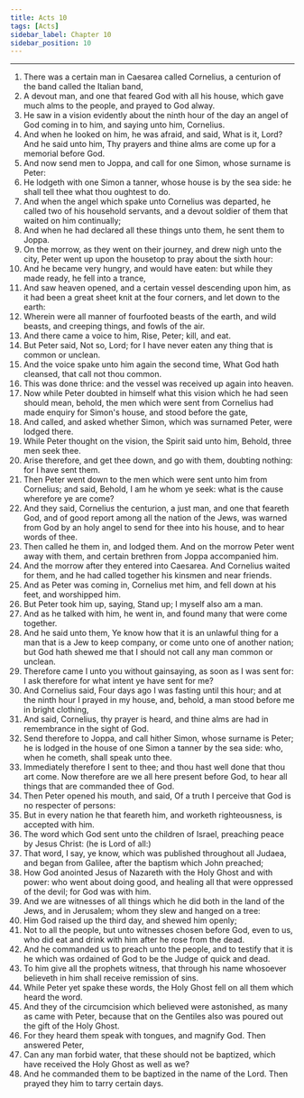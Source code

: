 ```yaml
---
title: Acts 10
tags: [Acts]
sidebar_label: Chapter 10
sidebar_position: 10
---
```


---
1. There was a certain man in Caesarea called Cornelius, a centurion of the band called the Italian band,
2. A devout man, and one that feared God with all his house, which gave much alms to the people, and prayed to God alway.
3. He saw in a vision evidently about the ninth hour of the day an angel of God coming in to him, and saying unto him, Cornelius.
4. And when he looked on him, he was afraid, and said, What is it, Lord? And he said unto him, Thy prayers and thine alms are come up for a memorial before God.
5. And now send men to Joppa, and call for one Simon, whose surname is Peter:
6. He lodgeth with one Simon a tanner, whose house is by the sea side: he shall tell thee what thou oughtest to do.
7. And when the angel which spake unto Cornelius was departed, he called two of his household servants, and a devout soldier of them that waited on him continually;
8. And when he had declared all these things unto them, he sent them to Joppa.
9. On the morrow, as they went on their journey, and drew nigh unto the city, Peter went up upon the housetop to pray about the sixth hour:
10. And he became very hungry, and would have eaten: but while they made ready, he fell into a trance,
11. And saw heaven opened, and a certain vessel descending upon him, as it had been a great sheet knit at the four corners, and let down to the earth:
12. Wherein were all manner of fourfooted beasts of the earth, and wild beasts, and creeping things, and fowls of the air.
13. And there came a voice to him, Rise, Peter; kill, and eat.
14. But Peter said, Not so, Lord; for I have never eaten any thing that is common or unclean.
15. And the voice spake unto him again the second time, What God hath cleansed, that call not thou common.
16. This was done thrice: and the vessel was received up again into heaven.
17. Now while Peter doubted in himself what this vision which he had seen should mean, behold, the men which were sent from Cornelius had made enquiry for Simon's house, and stood before the gate,
18. And called, and asked whether Simon, which was surnamed Peter, were lodged there.
19. While Peter thought on the vision, the Spirit said unto him, Behold, three men seek thee.
20. Arise therefore, and get thee down, and go with them, doubting nothing: for I have sent them.
21. Then Peter went down to the men which were sent unto him from Cornelius; and said, Behold, I am he whom ye seek: what is the cause wherefore ye are come?
22. And they said, Cornelius the centurion, a just man, and one that feareth God, and of good report among all the nation of the Jews, was warned from God by an holy angel to send for thee into his house, and to hear words of thee.
23. Then called he them in, and lodged them. And on the morrow Peter went away with them, and certain brethren from Joppa accompanied him.
24. And the morrow after they entered into Caesarea. And Cornelius waited for them, and he had called together his kinsmen and near friends.
25. And as Peter was coming in, Cornelius met him, and fell down at his feet, and worshipped him.
26. But Peter took him up, saying, Stand up; I myself also am a man.
27. And as he talked with him, he went in, and found many that were come together.
28. And he said unto them, Ye know how that it is an unlawful thing for a man that is a Jew to keep company, or come unto one of another nation; but God hath shewed me that I should not call any man common or unclean.
29. Therefore came I unto you without gainsaying, as soon as I was sent for: I ask therefore for what intent ye have sent for me?
30. And Cornelius said, Four days ago I was fasting until this hour; and at the ninth hour I prayed in my house, and, behold, a man stood before me in bright clothing,
31. And said, Cornelius, thy prayer is heard, and thine alms are had in remembrance in the sight of God.
32. Send therefore to Joppa, and call hither Simon, whose surname is Peter; he is lodged in the house of one Simon a tanner by the sea side: who, when he cometh, shall speak unto thee.
33. Immediately therefore I sent to thee; and thou hast well done that thou art come. Now therefore are we all here present before God, to hear all things that are commanded thee of God.
34. Then Peter opened his mouth, and said, Of a truth I perceive that God is no respecter of persons:
35. But in every nation he that feareth him, and worketh righteousness, is accepted with him.
36. The word which God sent unto the children of Israel, preaching peace by Jesus Christ: (he is Lord of all:)
37. That word, I say, ye know, which was published throughout all Judaea, and began from Galilee, after the baptism which John preached;
38. How God anointed Jesus of Nazareth with the Holy Ghost and with power: who went about doing good, and healing all that were oppressed of the devil; for God was with him.
39. And we are witnesses of all things which he did both in the land of the Jews, and in Jerusalem; whom they slew and hanged on a tree:
40. Him God raised up the third day, and shewed him openly;
41. Not to all the people, but unto witnesses chosen before God, even to us, who did eat and drink with him after he rose from the dead.
42. And he commanded us to preach unto the people, and to testify that it is he which was ordained of God to be the Judge of quick and dead.
43. To him give all the prophets witness, that through his name whosoever believeth in him shall receive remission of sins.
44. While Peter yet spake these words, the Holy Ghost fell on all them which heard the word.
45. And they of the circumcision which believed were astonished, as many as came with Peter, because that on the Gentiles also was poured out the gift of the Holy Ghost.
46. For they heard them speak with tongues, and magnify God. Then answered Peter,
47. Can any man forbid water, that these should not be baptized, which have received the Holy Ghost as well as we?
48. And he commanded them to be baptized in the name of the Lord. Then prayed they him to tarry certain days.